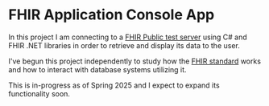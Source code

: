 # FHIR Application Console App

In this project I am connecting to a [FHIR Public test server](https://confluence.hl7.org/display/FHIR/Public+Test+Servers) using C# and FHIR .NET libraries in order to retrieve and display its data to the user.

I've begun this project independently to study how the [FHIR standard](https://www.hl7.org/fhir/modules.html) works and how to interact with database systems utilizing it.

This is in-progress as of Spring 2025 and I expect to expand its functionality soon.
